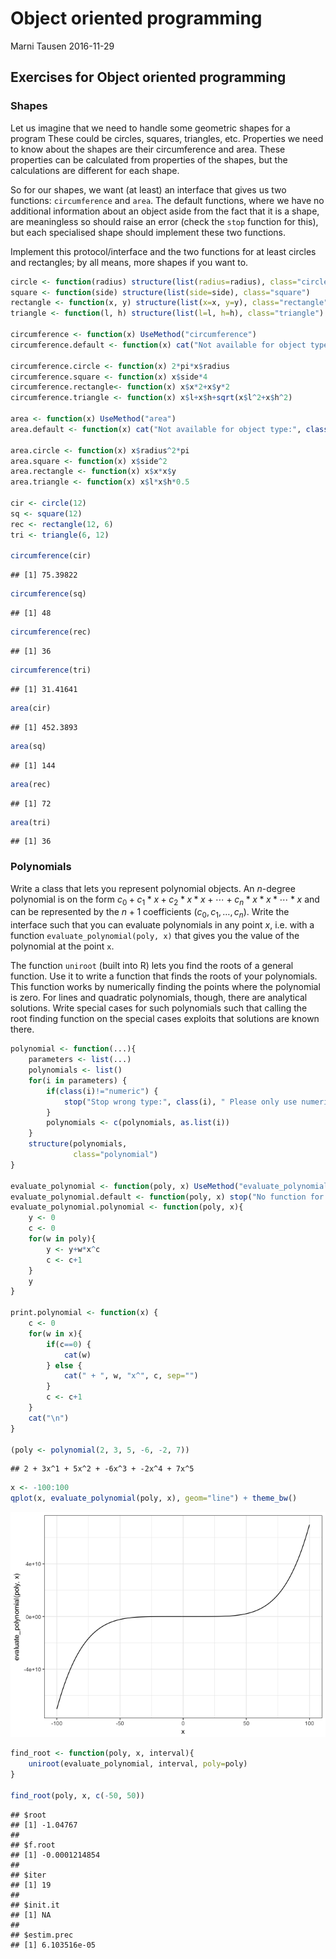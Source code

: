 Object oriented programming
================
Marni Tausen
2016-11-29

Exercises for Object oriented programming
-----------------------------------------

### Shapes

Let us imagine that we need to handle some geometric shapes for a program These could be circles, squares, triangles, etc. Properties we need to know about the shapes are their circumference and area. These properties can be calculated from properties of the shapes, but the calculations are different for each shape.

So for our shapes, we want (at least) an interface that gives us two functions: `circumference` and `area`. The default functions, where we have no additional information about an object aside from the fact that it is a shape, are meaningless so should raise an error (check the `stop` function for this), but each specialised shape should implement these two functions.

Implement this protocol/interface and the two functions for at least circles and rectangles; by all means, more shapes if you want to.

``` r
circle <- function(radius) structure(list(radius=radius), class="circle")
square <- function(side) structure(list(side=side), class="square")
rectangle <- function(x, y) structure(list(x=x, y=y), class="rectangle")
triangle <- function(l, h) structure(list(l=l, h=h), class="triangle")

circumference <- function(x) UseMethod("circumference")
circumference.default <- function(x) cat("Not available for object type:", class(x), "\n")

circumference.circle <- function(x) 2*pi*x$radius
circumference.square <- function(x) x$side*4
circumference.rectangle<- function(x) x$x*2+x$y*2
circumference.triangle <- function(x) x$l+x$h+sqrt(x$l^2+x$h^2)

area <- function(x) UseMethod("area")
area.default <- function(x) cat("Not available for object type:", class(x), "\n")

area.circle <- function(x) x$radius^2*pi
area.square <- function(x) x$side^2
area.rectangle <- function(x) x$x*x$y
area.triangle <- function(x) x$l*x$h*0.5

cir <- circle(12)
sq <- square(12)
rec <- rectangle(12, 6)
tri <- triangle(6, 12)

circumference(cir)
```

    ## [1] 75.39822

``` r
circumference(sq)
```

    ## [1] 48

``` r
circumference(rec)
```

    ## [1] 36

``` r
circumference(tri)
```

    ## [1] 31.41641

``` r
area(cir)
```

    ## [1] 452.3893

``` r
area(sq)
```

    ## [1] 144

``` r
area(rec)
```

    ## [1] 72

``` r
area(tri)
```

    ## [1] 36

### Polynomials

Write a class that lets you represent polynomial objects. An *n*-degree polynomial is on the form *c*<sub>0</sub> + *c*<sub>1</sub> \* *x* + *c*<sub>2</sub> \* *x* \* *x* + ⋯ + *c*<sub>*n*</sub> \* *x* \* *x* \* ⋯ \* *x* and can be represented by the *n* + 1 coefficients (*c*<sub>0</sub>, *c*<sub>1</sub>, …, *c*<sub>*n*</sub>). Write the interface such that you can evaluate polynomials in any point *x*, i.e. with a function `evaluate_polynomial(poly, x)` that gives you the value of the polynomial at the point `x`.

The function `uniroot` (built into R) lets you find the roots of a general function. Use it to write a function that finds the roots of your polynomials. This function works by numerically finding the points where the polynomial is zero. For lines and quadratic polynomials, though, there are analytical solutions. Write special cases for such polynomials such that calling the root finding function on the special cases exploits that solutions are known there.

``` r
polynomial <- function(...){
    parameters <- list(...)
    polynomials <- list()
    for(i in parameters) {
        if(class(i)!="numeric") {
            stop("Stop wrong type:", class(i), " Please only use numeric!")
        }
        polynomials <- c(polynomials, as.list(i))
    }
    structure(polynomials,
              class="polynomial")
}

evaluate_polynomial <- function(poly, x) UseMethod("evaluate_polynomial")
evaluate_polynomial.default <- function(poly, x) stop("No function for this class:", class(poly))
evaluate_polynomial.polynomial <- function(poly, x){
    y <- 0
    c <- 0
    for(w in poly){
        y <- y+w*x^c
        c <- c+1
    }
    y
}

print.polynomial <- function(x) {
    c <- 0
    for(w in x){
        if(c==0) {
            cat(w)
        } else {
            cat(" + ", w, "x^", c, sep="")
        }
        c <- c+1
    }
    cat("\n")
}

(poly <- polynomial(2, 3, 5, -6, -2, 7))
```

    ## 2 + 3x^1 + 5x^2 + -6x^3 + -2x^4 + 7x^5

``` r
x <- -100:100
qplot(x, evaluate_polynomial(poly, x), geom="line") + theme_bw()
```

![](README_files/figure-markdown_github/unnamed-chunk-2-1.png)

``` r
find_root <- function(poly, x, interval){
    uniroot(evaluate_polynomial, interval, poly=poly)
}

find_root(poly, x, c(-50, 50))
```

    ## $root
    ## [1] -1.04767
    ## 
    ## $f.root
    ## [1] -0.0001214854
    ## 
    ## $iter
    ## [1] 19
    ## 
    ## $init.it
    ## [1] NA
    ## 
    ## $estim.prec
    ## [1] 6.103516e-05
